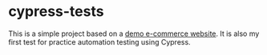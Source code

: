 # cypress-tests


This is a simple project based on a [demo e-commerce website](https://www.demoblaze.com/). It is also my first test for practice automation testing using Cypress.
